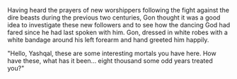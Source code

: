Having heard the prayers of new worshippers following the fight against the dire beasts during the previous two centuries, Gon thought it was a good idea to investigate these new followers and to see how the dancing God had fared since he had last spoken with him. Gon, dressed in white robes with a white bandage around his left forearm and hand greeted him happily.

"Hello, Yashqal, these are some interesting mortals you have here. How have these, what has it been... eight thousand some odd years treated you?"